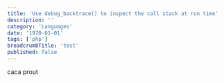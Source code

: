 ```yaml
---
title: 'Use debug_backtrace() to inspect the call stack at run time'
description: ''
category: 'Languages'
date: '1970-01-01'
tags: ['php']
breadcrumbTitle: 'test'
published: false
---
```


caca prout

